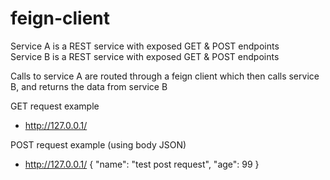 # feign-client

Service A is a REST service with exposed GET & POST endpoints  
Service B is a REST service with exposed GET & POST endpoints

Calls to service A are routed through a feign client which then calls service B, and returns the data from service B  


GET request example
- http://127.0.0.1/

POST request example (using body JSON)
- http://127.0.0.1/
{
    "name": "test post request",
    "age": 99
}
